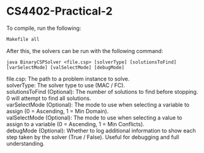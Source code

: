 # CS4402-Practical-2
To compile, run the following:
```bash
Makefile all
```

After this, the solvers can be run with the following command:
```
java BinaryCSPSolver <file.csp> [solverType] [solutionsToFind] [varSelectMode] [valSelectMode] [debugMode]
```

file.csp: The path to a problem instance to solve.  
solverType: The solver type to use (MAC / FC).  
solutionsToFind (Optional): The number of solutions to find before stopping. 0 will attempt to find all solutions.  
varSelectMode (Optional): The mode to use when selecting a variable to assign (0 = Ascending, 1 = Min Domain).  
valSelectMode (Optional): The mode to use when selecting a value to assign to a variable (0 = Ascending, 1 = Min Conflicts).  
debugMode (Optional): Whether to log additional information to show each step taken by the solver (True / False). Useful for debugging and full understanding.  